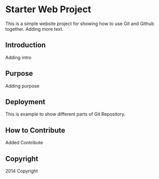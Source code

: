 # Starter Web Project

This is a simple website project for
showing how to use Git and Github together. Adding more text.

## Introduction

Adding intro

## Purpose

Adding purpose

## Deployment

This is example to show different parts of
Git Repository.

## How to Contribute

Added Contribute

## Copyright

2014 Copyright